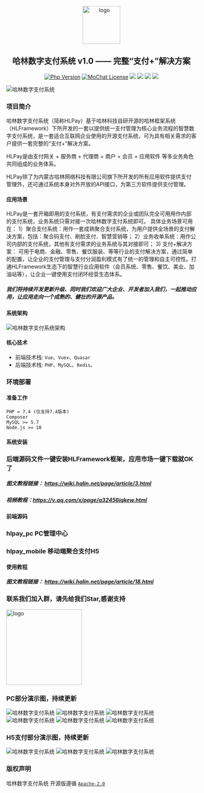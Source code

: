 <p></p>
<p></p>

<p align="center">
  <img alt="logo" src="https://cdn.halin.net/download/logo-300-shadow-1.png" height="100">
</p>
<h2 align="center">哈林数字支付系统 v1.0 —— 完整“支付+”解决方案</h2>

<div align="center">

<a href="https://www.php.net"><img src="https://img.shields.io/badge/php-%3E=7.4-brightgreen.svg?maxAge=2592000" alt="Php Version"></a>
  <a href="https://github.com/mochat-cloud/mochat/blob/master/LICENSE"><img src="https://img.shields.io/github/license/mochat-cloud/mochat.svg?maxAge=2592000" alt="MoChat License"></a> <img src="https://img.shields.io/npm/v/quasar.svg?label=quasar"> <img src="https://img.shields.io/npm/v/%40quasar/app.svg?label=@quasar/app"> <img src="https://img.shields.io/npm/v/%40quasar/cli.svg?label=@quasar/cli"> <img src="https://img.shields.io/npm/v/%40quasar/extras.svg?label=@quasar/extras">

</div>

<p></p>
<p></p>
<p></p>
<p></p>

![哈林数字支付系统](https://cdn.halin.net/download/hlpay/banner-hlpay.jpg)

### 项目简介

 哈林数字支付系统（简称HLPay）基于哈林科技自研开源的哈林框架系统（HLFramework）下所开发的一套以提供统一支付管理为核心业务流程的智慧数字支付系统，是一套适合互联网企业使用的开源支付系统，可为具有相关需求的客户提供一套完整的“支付+”解决方案。

HLPay是由支付网关 + 服务商 + 代理商 + 商户 + 会员 + 应用软件 等多业务角色共同组成的业务体系。

HLPay除了为内蒙古哈林网络科技有限公司旗下所开发的所有应用软件提供支付管理外，还可通过系统本身对外开放的API接口，为第三方软件提供支付管理。

#### 应用场景
HLPay是一套开箱即用的支付系统，有支付需求的企业或团队完全可用用作内部的支付系统，业务系统只需对接一次哈林数字支付系统即可。 具体业务场景可用在：
1）聚合支付系统：用作一套成熟聚合支付系统，为用户提供全场景的支付解决方案，包括：聚合码支付、刷脸支付、智慧营销等；
2）业务收单系统：用作公司内部的支付系统，其他有支付需求的业务系统与其对接即可；
3) 支付+解决方案： 可用于电商、金融、零售、餐饮服装、等等行业的支付解决方案，通过简单的配置，让企业的支付管理与支付分润盈利模式有了统一的管理和自主可控性。打通HLFramework生态下的智慧行业应用软件（会员系统、零售、餐饮、美业、加油站等），让企业一键使用支付闭环经营生态体系。


##### 我们将持续开发更新升级、同时我们欢迎广大企业、开发者加入我们，一起推动应用，让应用走向一个成熟的、健壮的开源产品。

#### 系统架构

![哈林数字支付系统架构](https://cdn.halin.net/download/hlpay/hlpay_frame.png "哈林数字支付系统")

#### 核心技术
* 前端技术栈: `Vue`、`Vuex`、`Quasar`
* 后端技术栈: `PHP`、`MySQL`、`Redis`、

### 环境部署
#### 准备工作

```
PHP = 7.4 (仅支持7.4版本)
Composer
MySQL >= 5.7
Node.js >= 10
```

#### 系统安装
### 后端源码文件一键安装HLFramework框架，应用市场一键下载就OK了

##### 图文教程链接： https://wiki.halin.net/page/article/3.html

##### 视频教程：https://v.qq.com/x/page/q32456iqkew.html

#### 前端源码
### hlpay_pc  PC管理中心
### hlpay_mobile 移动端聚合支付H5

#### 使用教程
##### 图文教程链接： https://wiki.halin.net/page/article/18.html

### 联系我们加入群，请先给我们Star,感谢支持

<img alt="logo" src="https://cdn.halin.net/download/qwscrm_kefu.png" height="200">

### PC部分演示图，持续更新

![哈林数字支付系统](https://cdn.halin.net/download/qwscrm/qw-1.png "哈林数字支付系统")
![哈林数字支付系统](https://cdn.halin.net/download/qwscrm/qw-2.png "哈林数字支付系统")
![哈林数字支付系统](https://cdn.halin.net/download/qwscrm/qw-3.png "哈林数字支付系统")
![哈林数字支付系统](https://cdn.halin.net/download/qwscrm/qw-4.png "哈林数字支付系统")
![哈林数字支付系统](https://cdn.halin.net/download/qwscrm/qw-5.png "哈林数字支付系统")
![哈林数字支付系统](https://cdn.halin.net/download/qwscrm/qw-6.png "哈林数字支付系统")

### H5支付部分演示图，持续更新
![哈林数字支付系统](https://cdn.halin.net/download/qwscrm/qw-7.png "哈林数字支付系统")
![哈林数字支付系统](https://cdn.halin.net/download/qwscrm/qw-8.jpg "哈林数字支付系统")
![哈林数字支付系统](https://cdn.halin.net/download/qwscrm/qw-9.png "哈林数字支付系统")

### 版权声明

哈林数字支付系统 开源版遵循 [`Apache-2.0`](https://github.com/halinkeji/hlpay/blob/master/LICENSE.md ) 
